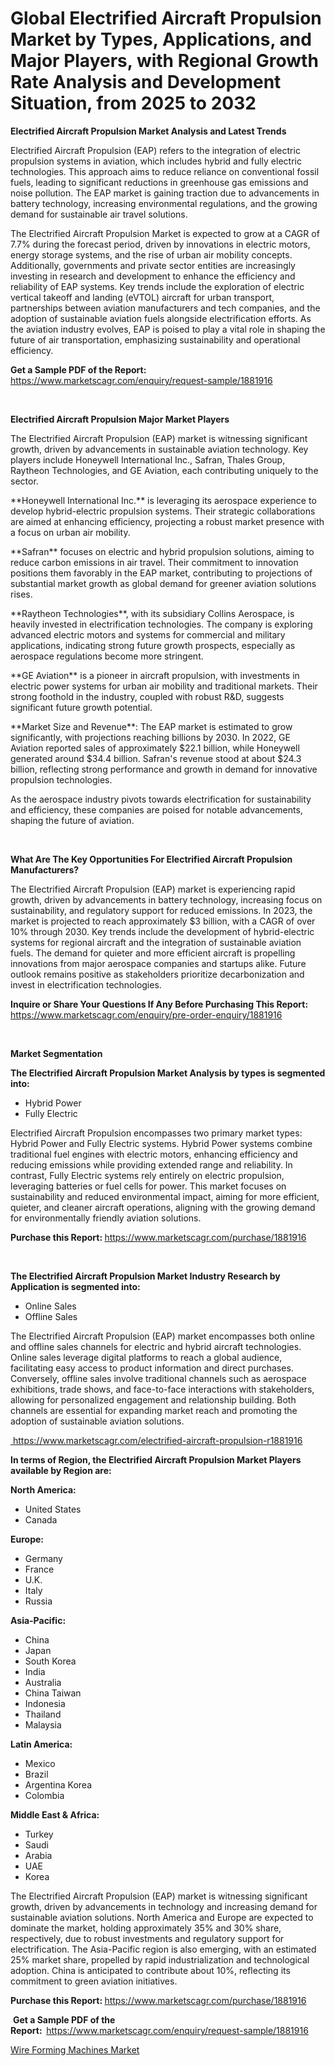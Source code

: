 <p><h1>Global Electrified Aircraft Propulsion Market by Types, Applications, and Major Players, with Regional Growth Rate Analysis and Development Situation, from 2025 to 2032</h1></p><p><strong>Electrified Aircraft Propulsion Market Analysis and Latest Trends</strong></p>
<p><p>Electrified Aircraft Propulsion (EAP) refers to the integration of electric propulsion systems in aviation, which includes hybrid and fully electric technologies. This approach aims to reduce reliance on conventional fossil fuels, leading to significant reductions in greenhouse gas emissions and noise pollution. The EAP market is gaining traction due to advancements in battery technology, increasing environmental regulations, and the growing demand for sustainable air travel solutions.</p><p>The Electrified Aircraft Propulsion Market is expected to grow at a CAGR of 7.7% during the forecast period, driven by innovations in electric motors, energy storage systems, and the rise of urban air mobility concepts. Additionally, governments and private sector entities are increasingly investing in research and development to enhance the efficiency and reliability of EAP systems. Key trends include the exploration of electric vertical takeoff and landing (eVTOL) aircraft for urban transport, partnerships between aviation manufacturers and tech companies, and the adoption of sustainable aviation fuels alongside electrification efforts. As the aviation industry evolves, EAP is poised to play a vital role in shaping the future of air transportation, emphasizing sustainability and operational efficiency.</p></p>
<p><strong>Get a Sample PDF of the Report:&nbsp;</strong> <a href="https://www.marketscagr.com/enquiry/request-sample/1881916?utm_campaign=2632&utm_medium=2&utm_source=Github&utm_content=ia&utm_term=23022025&utm_id=electrified-aircraft-propulsion">https://www.marketscagr.com/enquiry/request-sample/1881916</a></p>
<p>&nbsp;</p>
<p><strong>Electrified Aircraft Propulsion Major Market Players</strong></p>
<p><p>The Electrified Aircraft Propulsion (EAP) market is witnessing significant growth, driven by advancements in sustainable aviation technology. Key players include Honeywell International Inc., Safran, Thales Group, Raytheon Technologies, and GE Aviation, each contributing uniquely to the sector.</p><p>**Honeywell International Inc.** is leveraging its aerospace experience to develop hybrid-electric propulsion systems. Their strategic collaborations are aimed at enhancing efficiency, projecting a robust market presence with a focus on urban air mobility.</p><p>**Safran** focuses on electric and hybrid propulsion solutions, aiming to reduce carbon emissions in air travel. Their commitment to innovation positions them favorably in the EAP market, contributing to projections of substantial market growth as global demand for greener aviation solutions rises.</p><p>**Raytheon Technologies**, with its subsidiary Collins Aerospace, is heavily invested in electrification technologies. The company is exploring advanced electric motors and systems for commercial and military applications, indicating strong future growth prospects, especially as aerospace regulations become more stringent.</p><p>**GE Aviation** is a pioneer in aircraft propulsion, with investments in electric power systems for urban air mobility and traditional markets. Their strong foothold in the industry, coupled with robust R&D, suggests significant future growth potential.</p><p>**Market Size and Revenue**: The EAP market is estimated to grow significantly, with projections reaching billions by 2030. In 2022, GE Aviation reported sales of approximately $22.1 billion, while Honeywell generated around $34.4 billion. Safran's revenue stood at about $24.3 billion, reflecting strong performance and growth in demand for innovative propulsion technologies. </p><p>As the aerospace industry pivots towards electrification for sustainability and efficiency, these companies are poised for notable advancements, shaping the future of aviation.</p></p>
<p>&nbsp;</p>
<p><strong>What Are The Key Opportunities For Electrified Aircraft Propulsion Manufacturers?</strong></p>
<p><p>The Electrified Aircraft Propulsion (EAP) market is experiencing rapid growth, driven by advancements in battery technology, increasing focus on sustainability, and regulatory support for reduced emissions. In 2023, the market is projected to reach approximately $3 billion, with a CAGR of over 10% through 2030. Key trends include the development of hybrid-electric systems for regional aircraft and the integration of sustainable aviation fuels. The demand for quieter and more efficient aircraft is propelling innovations from major aerospace companies and startups alike. Future outlook remains positive as stakeholders prioritize decarbonization and invest in electrification technologies.</p></p>
<p><strong>Inquire or Share Your Questions If Any Before Purchasing This Report:</strong> <a href="https://www.marketscagr.com/enquiry/pre-order-enquiry/1881916?utm_campaign=2632&utm_medium=2&utm_source=Github&utm_content=ia&utm_term=23022025&utm_id=electrified-aircraft-propulsion">https://www.marketscagr.com/enquiry/pre-order-enquiry/1881916</a></p>
<p>&nbsp;</p>
<p><strong>Market Segmentation</strong></p>
<p><strong>The Electrified Aircraft Propulsion Market Analysis by types is segmented into:</strong></p>
<p><ul><li>Hybrid Power</li><li>Fully Electric</li></ul></p>
<p><p>Electrified Aircraft Propulsion encompasses two primary market types: Hybrid Power and Fully Electric systems. Hybrid Power systems combine traditional fuel engines with electric motors, enhancing efficiency and reducing emissions while providing extended range and reliability. In contrast, Fully Electric systems rely entirely on electric propulsion, leveraging batteries or fuel cells for power. This market focuses on sustainability and reduced environmental impact, aiming for more efficient, quieter, and cleaner aircraft operations, aligning with the growing demand for environmentally friendly aviation solutions.</p></p>
<p><strong>Purchase this Report:&nbsp;</strong><a href="https://www.marketscagr.com/purchase/1881916?utm_campaign=2632&utm_medium=2&utm_source=Github&utm_content=ia&utm_term=23022025&utm_id=electrified-aircraft-propulsion">https://www.marketscagr.com/purchase/1881916</a></p>
<p>&nbsp;</p>
<p><strong>The Electrified Aircraft Propulsion Market Industry Research by Application is segmented into:</strong></p>
<p><ul><li>Online Sales</li><li>Offline Sales</li></ul></p>
<p><p>The Electrified Aircraft Propulsion (EAP) market encompasses both online and offline sales channels for electric and hybrid aircraft technologies. Online sales leverage digital platforms to reach a global audience, facilitating easy access to product information and direct purchases. Conversely, offline sales involve traditional channels such as aerospace exhibitions, trade shows, and face-to-face interactions with stakeholders, allowing for personalized engagement and relationship building. Both channels are essential for expanding market reach and promoting the adoption of sustainable aviation solutions.</p></p>
<p><a href="https://www.marketscagr.com/electrified-aircraft-propulsion-r1881916?utm_campaign=2632&utm_medium=2&utm_source=Github&utm_content=ia&utm_term=23022025&utm_id=electrified-aircraft-propulsion">&nbsp;https://www.marketscagr.com/electrified-aircraft-propulsion-r1881916</a></p>
<p><strong>In terms of Region, the Electrified Aircraft Propulsion Market Players available by Region are:</strong></p>
<p>
    <p> <strong> North America: </strong>
        <ul>
            <li>United States</li>
            <li>Canada</li>
        </ul>
        </p> 
    <p> <strong> Europe: </strong>
        <ul>
            <li>Germany</li>
            <li>France</li>
            <li>U.K.</li>
            <li>Italy</li>
            <li>Russia</li>
        </ul>
        </p> 
    <p> <strong> Asia-Pacific: </strong>
        <ul>
            <li>China</li>
            <li>Japan</li>
            <li>South Korea</li>
            <li>India</li>
            <li>Australia</li>
            <li>China Taiwan</li>
            <li>Indonesia</li>
            <li>Thailand</li>
            <li>Malaysia</li>
        </ul>
        </p> 
    <p> <strong> Latin America: </strong>
        <ul>
            <li>Mexico</li>
            <li>Brazil</li>
            <li>Argentina Korea</li>
            <li>Colombia</li>
        </ul>
        </p> 
    <p> <strong> Middle East & Africa: </strong>
        <ul>
            <li>Turkey</li>
            <li>Saudi</li>
            <li>Arabia</li>
            <li>UAE</li>
            <li>Korea</li>
        </ul>
    </p>
    </p>
<p><p>The Electrified Aircraft Propulsion (EAP) market is witnessing significant growth, driven by advancements in technology and increasing demand for sustainable aviation solutions. North America and Europe are expected to dominate the market, holding approximately 35% and 30% share, respectively, due to robust investments and regulatory support for electrification. The Asia-Pacific region is also emerging, with an estimated 25% market share, propelled by rapid industrialization and technological adoption. China is anticipated to contribute about 10%, reflecting its commitment to green aviation initiatives.</p></p>
<p><strong>Purchase this Report: </strong><a href="https://www.marketscagr.com/purchase/1881916?utm_campaign=2632&utm_medium=2&utm_source=Github&utm_content=ia&utm_term=23022025&utm_id=electrified-aircraft-propulsion">https://www.marketscagr.com/purchase/1881916</a></p>
<p>&nbsp;<strong>Get a Sample PDF of the Report:&nbsp;&nbsp;</strong><a href="https://www.marketscagr.com/enquiry/request-sample/1881916?utm_campaign=2632&utm_medium=2&utm_source=Github&utm_content=ia&utm_term=23022025&utm_id=electrified-aircraft-propulsion">https://www.marketscagr.com/enquiry/request-sample/1881916</a></p>
<p><strong></strong></p>
<p><p><a href="https://github.com/adyawafurber1/Market-Research-Report-List-1/blob/main/wire-forming-machines-market.md?utm_campaign=2632&utm_medium=2&utm_source=Github&utm_content=ia&utm_term=23022025&utm_id=electrified-aircraft-propulsion">Wire Forming Machines Market</a></p></p>